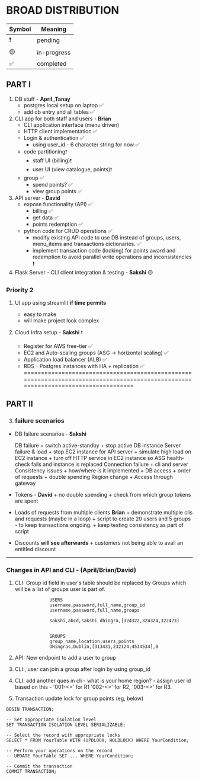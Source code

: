 # BROAD DISTRIBUTION


| Symbol | Meaning |
| --- | --- |
| ❗ | pending |
| 🟡 | in-progress |
| ✅ | completed |

## PART I


1. DB stuff - **April ,Tanay**
    * postgres local setup on laptop ✅
    * add db entry and all tables ✅
2. CLI app for both staff and users - **Brian**
    * CLI application interface (menu driven)                   
    * HTTP client implementation ✅
    * Login & authentication ✅
        + using user_id - 6 character string for now ✅
    * code partitioning❗
        + staff UI (billing)❗
        + user UI (view catalogue, points)❗
    * group ✅
        + spend points?  ✅
        + view group points ✅
3. API server - **David**
    * expose functionality (API) ✅
        + billing ✅
        + get data ✅
        + points redemption ✅
    * python code for CRUD operations ✅
        + modify existing API code to use DB instead of groups, users, menu_items and transactions dictionaries. ✅
        + implement transaction code (locking) for points award and redemption to avoid parallel write operations and inconsistencies ❗
4. Flask Server - CLI client integration & testing - **Sakshi** 🟡

### Priority 2
1. UI app using streamlit **if time permits**
    * easy to make
    * will make project look complex

2. Cloud Infra setup - **Sakshi**  ❗
    * Register for AWS free-tier ✅
    * EC2 and Auto-scaling groups (ASG -> horizontal scaling) ✅
    * Application load balancer (ALB) ✅
    * RDS - Postgres instances with HA + replication ✅
==================================================================================================================================
## PART II

3. ### failure scenarios 
    
* DB failure scenarios - **Sakshi**

    DB failure 
        + switch active-standby
        + stop active DB instance
    Server failure & load 
        + stop EC2 instance for API server
        + simulate high load on EC2 instance
        + turn off HTTP service in EC2 instance so ASG health-check fails and instance is replaced
    Connection failure
        + cli and server
    Consistency issues
        + how/where is it implemented
        + DB access
        + order of requests
        + double spending
    Region change
        + Access through gateway 


* Tokens - **David**
        + no double spending
        + check from which group tokens are spent

* Loads of requests from multiple clients **Brian**
        + demonstrate multiple clis and requests (maybe in a loop)
        + script to create 20 users and 5 groups - to keep transactions ongoing.
        + keep testing consistency as part of script

* Discounts **will see afterwards**
        + customers not being able to avail an entitled discount

-------------------------------------------

### Changes in API and CLI - (April/Brian/David)

1. CLI: Group id field in user's table should be replaced by Groups which will be a list of groups user is part of.

        
                    USERS
                    username,password,full_name,group_id
                    username,password,full_name,groups

                    sakshi,abcd,sakshi dhingra,[324322,324324,322423]


                    GROUPS
                    group_name,location,users,points
                    DHingras,Dublin,[313431,232124,4534534],0

2. API: New endpoint to add a user to group

3. CLI:, user can join a group after login by using group_id

4. CLI: add another ques in cli - what is your home region?  - assign user id based on this - '001-<>' for R1 '002-<>' for R2, '003-<>' for R3. 

5. Transaction update lock for group points (eg, below)

```
BEGIN TRANSACTION;
 
-- Set appropriate isolation level
SET TRANSACTION ISOLATION LEVEL SERIALIZABLE;
 
-- Select the record with appropriate locks
SELECT * FROM YourTable WITH (UPDLOCK, HOLDLOCK) WHERE YourCondition;
 
-- Perform your operations on the record
-- UPDATE YourTable SET ... WHERE YourCondition;
 
-- Commit the transaction
COMMIT TRANSACTION;
```